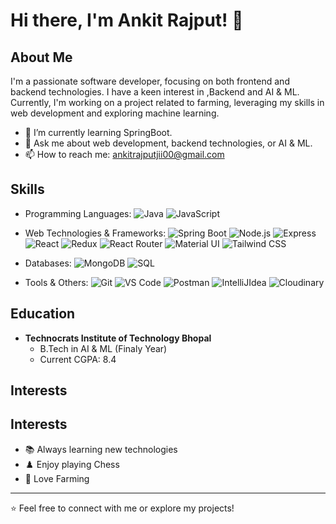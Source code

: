 # Hi there, I'm Ankit Rajput! 👋

## About Me
I'm a passionate software developer, focusing on both frontend and backend technologies. I have a keen interest in  ,Backend and AI & ML. Currently, I'm working on a project related to farming, leveraging my skills in web development and exploring machine learning.

- 🌱 I’m currently learning SpringBoot.
- 💬 Ask me about web development, backend technologies, or AI & ML.
- 📫 How to reach me: [ankitrajputjii00@gmail.com](mailto:ankitrajputjii00@gmail.com)

## Skills
- Programming Languages: 
  ![Java](https://img.shields.io/badge/-Java-orange?style=flat-square&logo=java)
  ![JavaScript](https://img.shields.io/badge/-JavaScript-yellow?style=flat-square&logo=javascript)
  
- Web Technologies & Frameworks: 
  ![Spring Boot](https://img.shields.io/badge/-SpringBoot.java-green?style=flat-square&logo=SpringBoot.java)
  ![Node.js](https://img.shields.io/badge/-Node.js-green?style=flat-square&logo=node.js)
  ![Express](https://img.shields.io/badge/-Express-black?style=flat-square&logo=express)
  ![React](https://img.shields.io/badge/-React-blue?style=flat-square&logo=react)
  ![Redux](https://img.shields.io/badge/-Redux-purple?style=flat-square&logo=redux)
  ![React Router](https://img.shields.io/badge/-React_Router-orange?style=flat-square&logo=react-router)
  ![Material UI](https://img.shields.io/badge/-Material_UI-blue?style=flat-square&logo=material-ui)
  ![Tailwind CSS](https://img.shields.io/badge/-Tailwind_CSS-lightblue?style=flat-square&logo=tailwindcss)
  
- Databases: 
  ![MongoDB](https://img.shields.io/badge/-MongoDB-green?style=flat-square&logo=mongodb)
  ![SQL](https://img.shields.io/badge/-SQL-blue?style=flat-square&logo=postgresql)
  
- Tools & Others: 
  ![Git](https://img.shields.io/badge/-Git-black?style=flat-square&logo=git)
  ![VS Code](https://img.shields.io/badge/-VS_Code-blue?style=flat-square&logo=visual-studio-code)
  ![Postman](https://img.shields.io/badge/-Postman-orange?style=flat-square&logo=postman)
  ![IntelliJIdea](https://img.shields.io/badge/-IntelliJidea-lightgrey?style=flat-square&logo=IntelliJidea)
  ![Cloudinary](https://img.shields.io/badge/-Cloudinary-blueviolet?style=flat-square&logo=cloudinary)

## Education
- **Technocrats Institute of Technology Bhopal**
  - B.Tech in AI & ML (Finaly Year)
  - Current CGPA: 8.4

## Interests 

## Interests 
- 📚 Always learning new technologies
- ♟️ Enjoy playing Chess
- 🌱 Love Farming



---

⭐️ Feel free to connect with me or explore my projects!
